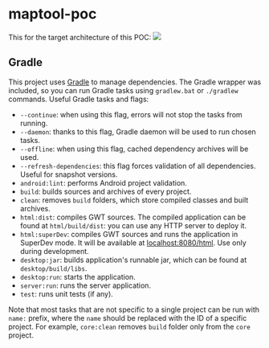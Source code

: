 # maptool-poc

This for the target architecture of this POC:
![](https://www.plantuml.com/plantuml/png/dLLVQniv47_NfnZ8ItBKMteVe6rmsxiMJ0yQxWeb3rfflAj4grcaMU_vszz8bitwQcBeGt0q6ity_eoqxnFhoDFWLKJ3EdGUuOlUwMyVuQQBY64HlmysahDmq_e95_5_i8MRqONdHMmTAIMusQFtDAj0ZD0ICmqgLmSlMPFk47OOawC0RzuqeBu6lmVZTKgOW7lDe2E2v3klMuz0GUcAGNwXcrdT9XhmTCRe02s2jXOjCEMCkqQXv6O4gX9R_UYTP8J7jqTAglukTeIKahz5f53wgSQqUWi_1ZqoaL_rFFX7TLecZCAlUTBnyQXcKIAwhcUrfi3QXNH2lwKeh14s3yUJe3upK5Q5HeoQCSaAFZnyNQqFPnRaBdPjfh5Pu4kzZcZprWAbeOWbTBJh8aYKcdlkNUWWK5WPxp0mg3IYSLjdmBjdXByTpXkow8_uNgcDDf5MRXWz3YYrs55uLUpxk9DrEoMu_MCIKT_TgUBbXyzmQtNNOVpztHqWcmRkVI8mHoGgQxGk_JUOakxmJoddCQgvTwQ7QRH5gPmsP32bsnXfvwo4LG6uxdNeqAuAY0JwlCD1GZ3QUu6tSrfAdF3AHFtbDOjR0rYttMB4O30TPhLD7BLXjA1cnpsum1YtMlORUEXniIxvoeKdBEdRI0DKIwgwgz-oBGkBBrZMNBMt1gyPNEGIaPZQQGjRvyKyK8jHAoeUHrKTgaABF2C6g8Bb55L7u_Q-QY4T0fhiUt7pxW8VY-cPQVpvfaXGPTdC56CkMWz0xI4UICYGpDdiWgNvWDAxCFrR_ZkVkmHAJYmzS07-hsa3MHDXmuStP4g75_7Jzr9nsEs6Jz-RQoGMlYpikfvyTdtL-SDI7zapOMPignYN-Bv0jzoCt4NbS-U3PsWOA5GnDfJOxy5IGCWtOJTXDpEKwTRMkjn8U_Nb6-W40T6YpQFk4bWSFUs7WYso4mYi91m8f78PCMWdXipjzLDwRTB5vonlNzUpVXTAj7wWpdIg-x-crR7V9NYry8kklvTZq-3_0m00) 

## Gradle

This project uses [Gradle](http://gradle.org/) to manage dependencies.
The Gradle wrapper was included, so you can run Gradle tasks using `gradlew.bat` or `./gradlew` commands.
Useful Gradle tasks and flags:

- `--continue`: when using this flag, errors will not stop the tasks from running.
- `--daemon`: thanks to this flag, Gradle daemon will be used to run chosen tasks.
- `--offline`: when using this flag, cached dependency archives will be used.
- `--refresh-dependencies`: this flag forces validation of all dependencies. Useful for snapshot versions.
- `android:lint`: performs Android project validation.
- `build`: builds sources and archives of every project.
- `clean`: removes `build` folders, which store compiled classes and built archives.
- `html:dist`: compiles GWT sources. The compiled application can be found at `html/build/dist`: you can use any HTTP server to deploy it.
- `html:superDev`: compiles GWT sources and runs the application in SuperDev mode. It will be available at [localhost:8080/html](http://localhost:8080/html). Use only during development.
- `desktop:jar`: builds application's runnable jar, which can be found at `desktop/build/libs`.
- `desktop:run`: starts the application.
- `server:run`: runs the server application.
- `test`: runs unit tests (if any).

Note that most tasks that are not specific to a single project can be run with `name:` prefix, where the `name` should be replaced with the ID of a specific project.
For example, `core:clean` removes `build` folder only from the `core` project.